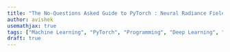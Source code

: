 ```yaml
---
title: "The No-Questions Asked Guide to PyTorch : Neural Radiance Fields, Part 1"
author: avishek
usemathjax: true
tags: ["Machine Learning", "PyTorch", "Programming", "Deep Learning", "Neural Radiance Fields", "Machine Vision"]
draft: true
---
```


